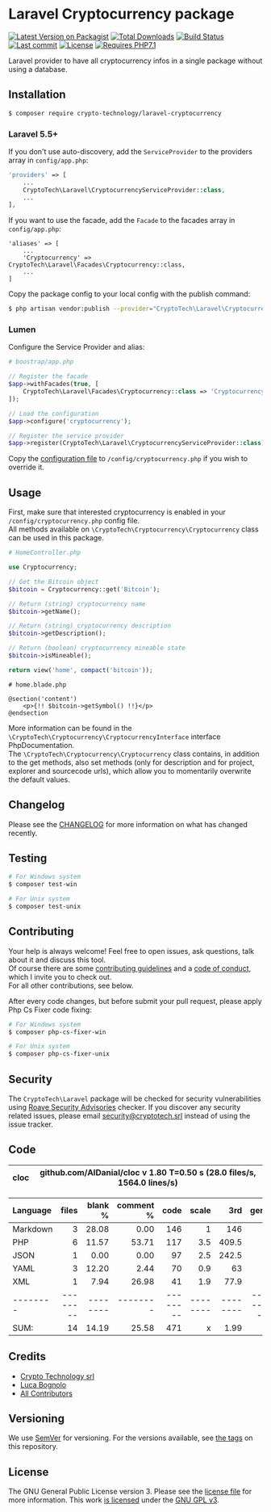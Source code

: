 # Laravel Cryptocurrency package

[![Latest Version on Packagist][ico-version]][link-packagist]
[![Total Downloads][ico-downloads]][link-downloads]
[![Build Status][ico-travis]][link-travis]
[![Last commit][ico-commit]][link-commit]
[![License][ico-license]][link-license]
[![Requires PHP7.1][ico-php]][link-php]

Laravel provider to have all cryptocurrency infos in a single package without using a database.

## Installation

``` bash
$ composer require crypto-technology/laravel-cryptocurrency
```

### Laravel 5.5+

If you don't use auto-discovery, add the `ServiceProvider` to the providers array in `config/app.php`:

```php
'providers' => [
    ...
    CryptoTech\Laravel\CryptocurrencyServiceProvider::class,
    ...
],
```

If you want to use the facade, add the `Facade` to the facades array in `config/app.php`:

```
'aliases' => [
    ...
    'Cryptocurrency' => CryptoTech\Laravel\Facades\Cryptocurrency::class,
    ...
]
```

Copy the package config to your local config with the publish command:

```bash
$ php artisan vendor:publish --provider="CryptoTech\Laravel\CryptocurrencyServiceProvider"
```

### Lumen

Configure the Service Provider and alias:

```php
# boostrap/app.php

// Register the facade
$app->withFacades(true, [
    CryptoTech\Laravel\Facades\Cryptocurrency::class => 'Cryptocurrency'
]);

// Load the configuration
$app->configure('cryptocurrency');

// Register the service provider
$app->register(CryptoTech\Laravel\CryptocurrencyServiceProvider::class);
```

Copy the [configuration file](config/cryptocurrency.php) to `/config/cryptocurrency.php` if you wish to override it.

## Usage

First, make sure that interested cryptocurrency is enabled in your `/config/cryptocurrency.php` config file.  
All methods available on `\CryptoTech\Cryptocurrency\Cryptocurrency` class can be used in this package.
 
```php
# HomeController.php

use Cryptocurrency;

// Get the Bitcoin object
$bitcoin = Cryptocurrency::get('Bitcoin');

// Return (string) cryptocurrency name
$bitcoin->getName();

// Return (string) cryptocurrency description
$bitcoin->getDescription();

// Return (boolean) cryptocurrency mineable state
$bitcoin->isMineable();

return view('home', compact('bitcoin'));
```

```blade
# home.blade.php

@section('content')
    <p>{!! $bitcoin->getSymbol() !!}</p>
@endsection
```

More information can be found in the `\CryptoTech\Cryptocurrency\CryptocurrencyInterface` interface PhpDocumentation.  
The `\CryptoTech\Cryptocurrency\Cryptocurrency` class contains, in addition to the get methods, also set methods (only for description and for project, explorer and sourcecode urls), which allow you to momentarily overwrite the default values.

## Changelog

Please see the [CHANGELOG](CHANGELOG.md) for more information on what has changed recently.

## Testing

``` bash
# For Windows system
$ composer test-win

# For Unix system
$ composer test-unix
```

## Contributing

Your help is always welcome! Feel free to open issues, ask questions, talk about it and discuss this tool.  
Of course there are some [contributing guidelines](CONTRIBUTING.md) and a [code of conduct](CODE_OF_CONDUCT.md), which I invite you to check out.  
For all other contributions, see below.

After every code changes, but before submit your pull request, please apply Php Cs Fixer code fixing:
``` bash
# For Windows system
$ composer php-cs-fixer-win

# For Unix system
$ composer php-cs-fixer-unix
```

## Security

The `CryptoTech\Laravel` package will be checked for security vulnerabilities using [Roave Security Advisories][link-roave] checker.
If you discover any security related issues, please email [security@cryptotech.srl](mailto:security@cryptotech.srl) instead of using the issue tracker.

## Code

cloc|github.com/AlDanial/cloc v 1.80  T=0.50 s (28.0 files/s, 1564.0 lines/s)
--- | ---

Language|files|blank %|comment %|code|scale|3rd|gen.|equiv
:-------|-------:|-------:|-------:|-------:|-------:|-------:|-------:|-------:
Markdown|3|28.08|0.00|146|1|146
PHP|6|11.57|53.71|117|3.5|409.5
JSON|1|0.00|0.00|97|2.5|242.5
YAML|3|12.20|2.44|70|0.9|63
XML|1|7.94|26.98|41|1.9|77.9
--------|--------|--------|--------|--------|--------|--------|--------|--------
SUM:|14|14.19|25.58|471|x|1.99|=|938.90

## Credits

- [Crypto Technology srl][link-author]
- [Luca Bognolo][link-coauthor]
- [All Contributors][link-contributors]

## Versioning
We use [SemVer][link-semver] for versioning. For the versions available, see [the tags][link-tags] on this repository.

## License

The GNU General Public License version 3. Please see the [license file](LICENSE) for more information.
This work [is licensed](LICENSE) under the [GNU GPL v3][link-license].

[ico-version]: https://img.shields.io/packagist/v/crypto-technology/laravel-cryptocurrency.svg?style=flat-square
[ico-downloads]: https://img.shields.io/packagist/dt/crypto-technology/laravel-cryptocurrency.svg?style=flat-square
[ico-travis]: https://img.shields.io/travis/com/crypto-technology/laravel-cryptocurrency/master.svg?style=flat-square
[ico-commit]: https://img.shields.io/github/last-commit/crypto-technology/laravel-cryptocurrency.svg?style=flat-square
[ico-license]: https://img.shields.io/github/license/crypto-technology/laravel-cryptocurrency.svg?style=flat-square
[ico-php]: https://img.shields.io/badge/php-7.1-blue.svg?style=flat-square

[link-packagist]: https://packagist.org/packages/crypto-technology/laravel-cryptocurrency
[link-downloads]: https://packagist.org/packages/crypto-technology/laravel-cryptocurrency
[link-travis]: https://travis-ci.com/crypto-technology/laravel-cryptocurrency
[link-commit]: https://github.com/crypto-technology/laravel-cryptocurrency/commits
[link-license]: https://www.gnu.org/licenses/gpl-3.0.en.html
[link-php]: https://secure.php.net/downloads.php
[link-roave]: https://github.com/Roave/SecurityAdvisories
[link-author]: https://cryptotech.srl
[link-coauthor]: https://bogny.eu
[link-contributors]: https://github.com/crypto-technology/laravel-cryptocurrency/contributors
[link-semver]: https://semver.org/
[link-tags]: https://github.com/crypto-technology/laravel-cryptocurrency/tags
